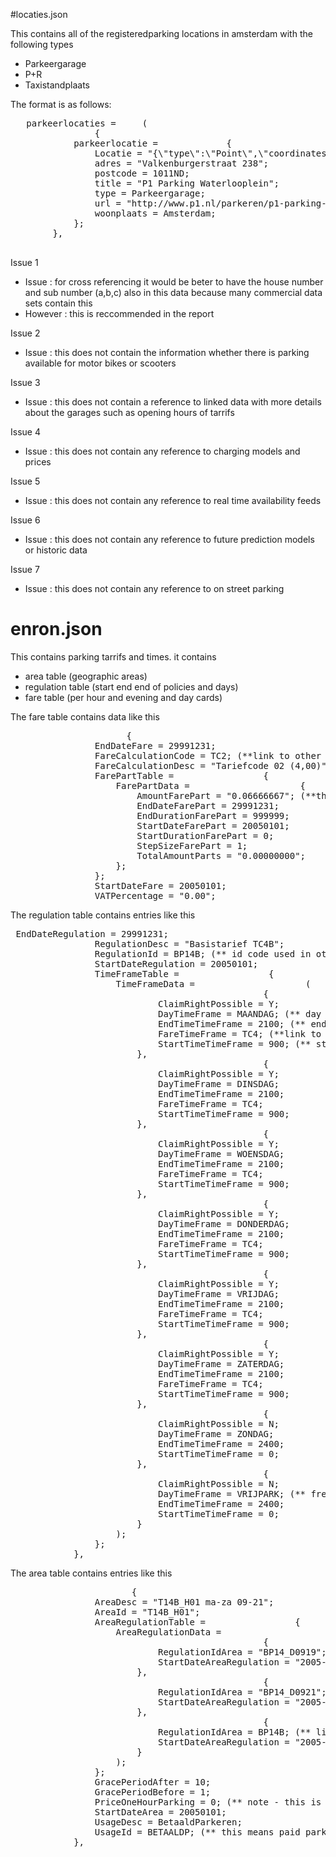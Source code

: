 #locaties.json

This contains all of the registeredparking locations in amsterdam with the following types
- Parkeergarage
- P+R
- Taxistandplaats

The format is as follows:
<pre>
   parkeerlocaties =     (
                {
            parkeerlocatie =             {
                Locatie = "{\"type\":\"Point\",\"coordinates\":[4.901786,52.3673221]}";
                adres = "Valkenburgerstraat 238";
                postcode = 1011ND;
                title = "P1 Parking Waterlooplein";
                type = Parkeergarage;
                url = "http://www.p1.nl/parkeren/p1-parking-waterlooplein/";
                woonplaats = Amsterdam;
            };
        },
     
</pre>

Issue 1
- Issue : for cross referencing it would be beter to have the house number and sub number (a,b,c) also in this data because many commercial data sets contain this
- However : this is reccommended in the report

Issue 2
- Issue : this does not contain the information whether there is parking available for motor bikes or scooters

Issue 3
- Issue : this does not contain a reference to linked data with more details about the garages such as opening hours of tarrifs

Issue 4
- Issue : this does not contain any reference to charging models and prices

Issue 5
- Issue : this does not contain any reference to real time availability feeds

Issue 6
- Issue : this does not contain any reference to future prediction models or historic data
 
Issue 7
- Issue : this does not contain any reference to on street parking

# enron.json

This contains parking tarrifs and times.  it contains
- area table (geographic areas)
- regulation table (start end end of policies and days)
- fare table (per hour and evening and day cards)

The fare table contains data like this

<pre>
                      {
                EndDateFare = 29991231;
                FareCalculationCode = TC2; (**link to other data)
                FareCalculationDesc = "Tariefcode 02 (4,00)";
                FarePartTable =                 {
                    FarePartData =                     {
                        AmountFarePart = "0.06666667"; (**this is euros per minute, we know that because 'StepSizeFarePart' is 1)
                        EndDateFarePart = 29991231;
                        EndDurationFarePart = 999999;
                        StartDateFarePart = 20050101;
                        StartDurationFarePart = 0;
                        StepSizeFarePart = 1;
                        TotalAmountParts = "0.00000000";
                    };
                };
                StartDateFare = 20050101;
                VATPercentage = "0.00";
</pre>

The regulation table contains entries like this

<pre>
 EndDateRegulation = 29991231;
                RegulationDesc = "Basistarief TC4B";
                RegulationId = BP14B; (** id code used in other tables)
                StartDateRegulation = 20050101;
                TimeFrameTable =                 {
                    TimeFrameData =                     (
                                                {
                            ClaimRightPossible = Y;
                            DayTimeFrame = MAANDAG; (** day of week)
                            EndTimeTimeFrame = 2100; (** end 21:00)
                            FareTimeFrame = TC4; (**link to fare table)
                            StartTimeTimeFrame = 900; (** start 09:00)
                        },
                                                {
                            ClaimRightPossible = Y;
                            DayTimeFrame = DINSDAG;
                            EndTimeTimeFrame = 2100;
                            FareTimeFrame = TC4;
                            StartTimeTimeFrame = 900;
                        },
                                                {
                            ClaimRightPossible = Y;
                            DayTimeFrame = WOENSDAG;
                            EndTimeTimeFrame = 2100;
                            FareTimeFrame = TC4;
                            StartTimeTimeFrame = 900;
                        },
                                                {
                            ClaimRightPossible = Y;
                            DayTimeFrame = DONDERDAG;
                            EndTimeTimeFrame = 2100;
                            FareTimeFrame = TC4;
                            StartTimeTimeFrame = 900;
                        },
                                                {
                            ClaimRightPossible = Y;
                            DayTimeFrame = VRIJDAG;
                            EndTimeTimeFrame = 2100;
                            FareTimeFrame = TC4;
                            StartTimeTimeFrame = 900;
                        },
                                                {
                            ClaimRightPossible = Y;
                            DayTimeFrame = ZATERDAG;
                            EndTimeTimeFrame = 2100;
                            FareTimeFrame = TC4;
                            StartTimeTimeFrame = 900;
                        },
                                                {
                            ClaimRightPossible = N;
                            DayTimeFrame = ZONDAG;
                            EndTimeTimeFrame = 2400;
                            StartTimeTimeFrame = 0;
                        },
                                                {
                            ClaimRightPossible = N;
                            DayTimeFrame = VRIJPARK; (** free parking days)
                            EndTimeTimeFrame = 2400;
                            StartTimeTimeFrame = 0;
                        }
                    );
                };
            },
</pre>

The area table contains entries like this

<pre>
                       {
                AreaDesc = "T14B_H01 ma-za 09-21";
                AreaId = "T14B_H01";
                AreaRegulationTable =                 {
                    AreaRegulationData =                     (
                                                {
                            RegulationIdArea = "BP14_D0919";
                            StartDateAreaRegulation = "2005-01-01T00:00:00Z";
                        },
                                                {
                            RegulationIdArea = "BP14_D0921";
                            StartDateAreaRegulation = "2005-01-01T00:00:00Z";
                        },
                                                {
                            RegulationIdArea = BP14B; (** link to regulation table)
                            StartDateAreaRegulation = "2005-01-01T00:00:00Z";
                        }
                    );
                };
                GracePeriodAfter = 10; 
                GracePeriodBefore = 1;
                PriceOneHourParking = 0; (** note - this is not used)
                StartDateArea = 20050101;
                UsageDesc = BetaaldParkeren;
                UsageId = BETAALDP; (** this means paid parking)
            },



</pre>


